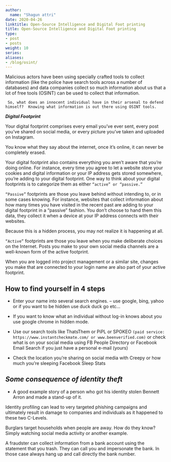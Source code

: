 ```yaml
---
author:
  name: "Shagun attri"
date: 2020-04-26 
linktitle: Open-Source Intelligence and Digital Foot printing
title: Open-Source Intelligence and Digital Foot printing
type:
- post
- posts
weight: 10
series:
aliases:
- /blog/osint/
---
```


 Malicious actors have been using specially crafted tools to collect information (like the police have search tools across a number of databases) and data companies collect so much information about us that a lot of free tools (OSINT) can be used to collect that information.
 
 
 
 ``` So, what does an innocent individual have in their arsenal to defend himself?  Knowing what information is out there using OSINT tools.```


***Digital Footprint***

Your digital footprint comprises every email you’ve ever sent, every post you’ve shared on social media, or every picture you’ve taken and uploaded on Instagram.

You know what they say about the internet, once it’s online, it can never be completely erased.

 Your digital footprint also contains everything you aren’t aware that you’re doing online. For instance, every time you agree to let a website store your cookies and digital information or your IP address gets stored somewhere, you’re adding to your digital footprint. One way to think about your digital footprints is to categorize them as either ```“active” or “passive.”```

```“Passive”``` footprints are those you leave behind without intending to, or in some cases knowing. For instance, websites that collect information about how many times you have visited in the recent past are adding to your digital footprint in a “passive” fashion. You don’t choose to hand them this data, they collect it when a device at your IP address connects with their websites. 

Because this is a hidden process, you may not realize it is happening at all.



```“Active”``` footprints are those you leave when you make deliberate choices on the Internet. Posts you make to your own social media channels are a well-known form of the active footprint. 

When you are logged into project management or a similar site, changes you make that are connected to your login name are also part of your active footprint.

## How to find yourself in 4 steps

- Enter your name into several search engines. – use google, bing, yahoo or if you want to be hidden use duck duck go etc…

- If you want to know what an individual without log-in knows about you use google chrome in hidden mode.

- Use our search tools like ThatsThem or PiPL or SPOKEO ```(paid service: https://www.instantcheckmate.com/ or www.beenverified.com)``` or check what is on your social media using FB People Directory or Facebook Email Search if you just have a personal e-mail (yours)

- Check the location you’re sharing on social media with Creepy or how much you’re sleeping Facebook Sleep Stats

## ***Some consequence of identity theft***

- A good example story of a person who got his identity stolen Bennett Arron and made a stand-up of it.


Identity profiling can lead to very targeted phishing campaigns and ultimately result in damage to companies and individuals as it happened to these two C-Levels.

Burglars target households when people are away. How do they know? Simply watching social media activity or another example.

A fraudster can collect information from a bank account using the statement that you trash. They can call you and impersonate the bank. In those case always hang up and call directly the bank number.